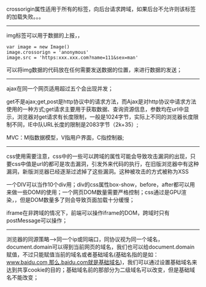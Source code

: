 crossorigin属性适用于所有的标签，向后台请求跨域，如果后台不允许则该标签的加载失败。。。

---

img标签可以用于数据的上报，，
```
var image = new Image()
image.crossorign = 'anonymous'
image.src = 'https:xxx.xxx.com?name=111&sex=man'
```
可以将img数据的代码放在任何需要发送数据的位置，来进行数据的发送；

---

ajax在同一个网页适用超过五个会出现并发；

get不是ajax;get,post是http协议中的请求方法，而Ajax是对http协议中请求方法使用的一种方式;get请求主要用于获取数据、查询资源信息，参数均在url中显示，浏览器对get请求有长度限制，一般是1024字节，实际上不同的浏览器长度限制不同，IE中队URL长度的限制是2083字节（2k+35）;

MVC：M指数据模型，V指用户界面，C指控制器;

---

css使用需要注意，css中的一些可以跨域的属性可能会导致攻击漏洞的出现，只要css中值是url的都可是攻击漏洞，引发外来代码的执行，在旧版浏览器中有这种漏洞，新版浏览器已经逐渐过滤掉了这些漏洞。这种被攻击的方式被称为XSS

一个DIV可以当作10个div用；div的css属性box-show，before，after都可以用来做一些DOM的使用；一个网页DOM数量需要严格控制；css通过是GPU渲染，，但是DOM数量多了则会导致页面加载十分缓慢；

iframe在非跨域的情况下，前端可以操作iframe的DOM，跨域时只有postMessage可以操作；

--- 

浏览器的同源策略-->同一个ip或同端口，同协议视为同一个域名，document.domain可以得到当前网页的域名，我们也可以给document.domain赋值，不过只能赋值当前的域名或者基础域名(基础名指的是如：www.baidu.com,那么.baidu.com就是基础域名)，我们可以通过设置基础域名来达到共享cookie的目的；基础域名前的那部分为二级域名可以改变，但是基础域名不能改变；